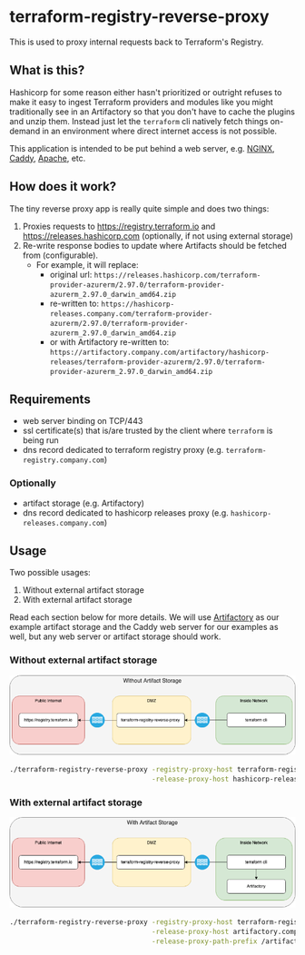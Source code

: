 # terraform-registry-reverse-proxy

This is used to proxy internal requests back to Terraform's Registry.

## What is this?

Hashicorp for some reason either hasn't prioritized or outright refuses to make
it easy to ingest Terraform providers and modules like you might traditionally
see in an Artifactory so that you don't have to cache the plugins and unzip them.
Instead just let the `terraform` cli natively fetch things on-demand in an
environment where direct internet access is not possible.

This application is intended to be put behind a web server, e.g. [NGINX][1], [Caddy][2],
[Apache][3], etc.

## How does it work?

The tiny reverse proxy app is really quite simple and does two things:

1. Proxies requests to https://registry.terraform.io and https://releases.hashicorp.com (optionally, if not using external storage)
2. Re-write response bodies to update where Artifacts should be fetched from (configurable).
   - For example, it will replace:
     - original url: `https://releases.hashicorp.com/terraform-provider-azurerm/2.97.0/terraform-provider-azurerm_2.97.0_darwin_amd64.zip`
     - re-written to: `https://hashicorp-releases.company.com/terraform-provider-azurerm/2.97.0/terraform-provider-azurerm_2.97.0_darwin_amd64.zip`
     - or with Artifactory re-written to: `https://artifactory.company.com/artifactory/hashicorp-releases/terraform-provider-azurerm/2.97.0/terraform-provider-azurerm_2.97.0_darwin_amd64.zip`

## Requirements

- web server binding on TCP/443
- ssl certificate(s) that is/are trusted by the client where `terraform` is
  being run
- dns record dedicated to terraform registry proxy (e.g. `terraform-registry.company.com`)


### Optionally

- artifact storage (e.g. Artifactory)
- dns record dedicated to hashicorp releases proxy (e.g. `hashicorp-releases.company.com`)

## Usage

Two possible usages:

1. Without external artifact storage
2. With external artifact storage

Read each section below for more details. We will use [Artifactory][4] as our example
artifact storage and the Caddy web server for our examples as well, but any web
server or artifact storage should work.

### Without external artifact storage

![with artifact storage](/docs/diagrams/without-artifact-storage.drawio.png?raw=true)

```bash
./terraform-registry-reverse-proxy -registry-proxy-host terraform-registry.company.com \
                                   -release-proxy-host hashicorp-releases.company.com
```

### With external artifact storage

![with artifact storage](/docs/diagrams/with-artifact-storage.drawio.png?raw=true)

```bash
./terraform-registry-reverse-proxy -registry-proxy-host terraform-registry.company.com \
                                   -release-proxy-host artifactory.company.com \
                                   -release-proxy-path-prefix /artifactory/hashicorp-releases
```

[1]: https://nginx.org/en/
[2]: https://caddyserver.com/
[3]: https://httpd.apache.org/
[4]: https://jfrog.com/artifactory/
